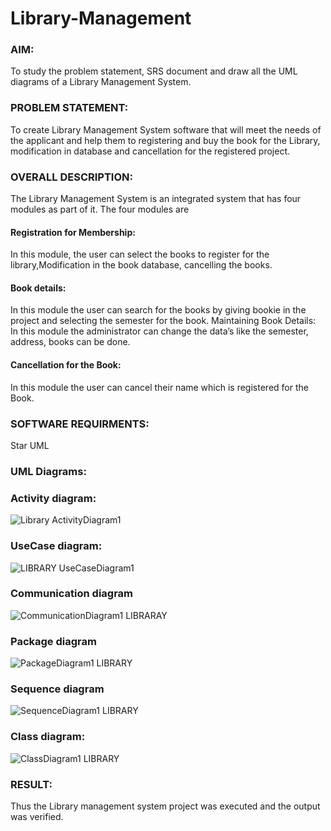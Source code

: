# Library-Management
### AIM:
To study the problem statement, SRS document and draw all the UML diagrams of a Library Management System.
### PROBLEM STATEMENT:
To create Library Management System software that will meet the needs of the applicant
and help them to registering and buy the book for the Library, modification in database and
cancellation for the registered project.
### OVERALL DESCRIPTION:
The Library Management System is an integrated system that has four modules as part of
it. The four modules are
#### Registration for Membership:
In this module, the user can select the books to register for the library,Modification in the book
database, cancelling the books.
#### Book details:
In this module the user can search for the books by giving bookie in the project and selecting
the semester for the book.
Maintaining Book Details:
In this module the administrator can change the data’s like the semester, address, books can be
done.
#### Cancellation for the Book:
In this module the user can cancel their name which is registered for the Book.
### SOFTWARE REQUIRMENTS:
Star UML
### UML Diagrams:
### Activity diagram:
![Library ActivityDiagram1](https://github.com/Aishwarya-sankar/Library-Management/assets/121418444/8646299c-c8dc-41da-b4d2-1750da406bec)
### UseCase diagram:
![LIBRARY UseCaseDiagram1](https://github.com/Aishwarya-sankar/Library-Management/assets/121418444/3b710477-6aa9-47d1-851c-c265e97cbf6d)
### Communication diagram
![CommunicationDiagram1 LIBRARAY](https://github.com/Aishwarya-sankar/Library-Management/assets/121418444/fa15d3d5-bc57-43f0-865a-c1345115990e)
### Package diagram
![PackageDiagram1 LIBRARY](https://github.com/Aishwarya-sankar/Library-Management/assets/121418444/d53c98fb-ce7f-4935-81bb-8abb063fd89a)
### Sequence diagram
![SequenceDiagram1 LIBRARY](https://github.com/Aishwarya-sankar/Library-Management/assets/121418444/d2f01c74-a380-464d-bbaf-fb0a0926e3c9)
### Class diagram:
![ClassDiagram1 LIBRARY](https://github.com/Aishwarya-sankar/Library-Management/assets/121418444/dc5ba896-29d7-462b-b062-bf5da88900a1)





### RESULT:
Thus the Library management system project was executed and the output was verified.
